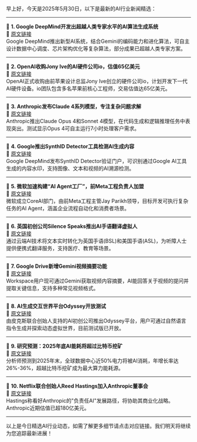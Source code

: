 早上好，今天是2025年5月30日，以下是最新的AI行业新闻精选：

---

📌 **1. Google DeepMind开发出超越人类专家水平的AI算法生成系统**  
🔗 [原文链接](https://www.wired.com/story/google-deepminds-ai-agent-dreams-up-algorithms-beyond-human-expertise/)  
Google DeepMind推出新型AI系统，结合Gemini的编码能力和进化算法，可自主设计数据中心调度、芯片架构优化等复杂算法，部分成果已超越人类专家方案。

---

📌 **2. OpenAI收购Jony Ive的AI硬件公司io，估值65亿美元**  
🔗 [原文链接](https://www.theverge.com/news/671838/openai-jony-ive-ai-hardware-apple)  
OpenAI正式收购由前苹果设计总监Jony Ive创立的硬件公司io，计划开发下一代AI硬件设备。io团队包含多名苹果前核心工程师，交易估值达65亿美元。

---

📌 **3. Anthropic发布Claude 4系列模型，专注复杂问题求解**  
🔗 [原文链接](https://www.theverge.com/news/672705/anthropic-claude-4-ai-ous-sonnet-availability)  
Anthropic推出Claude Opus 4和Sonnet 4模型，在代码生成和逻辑推理任务中表现突出。测试显示Opus 4可自主运行7小时处理客户需求。

---

📌 **4. Google推出SynthID Detector工具检测AI生成内容**  
🔗 [原文链接](https://www.theverge.com/news/672013/google-synthid-detector-ai-generated-content-watermark-i-o-2025)  
Google DeepMind发布SynthID Detector验证门户，可识别通过Google AI工具生成的内容水印，支持图像、文本和视频的AI溯源检测。

---

📌 **5. 微软加速构建“AI Agent工厂”，前Meta工程负责人加盟**  
🔗 [原文链接](https://www.theverge.com/notepad-microsoft-newsletter/672598/microsoft-ai-agent-factory-jay-parikh-interview)  
微软成立CoreAI部门，由前Meta工程主管Jay Parikh领导，目标开发可执行复杂任务的AI Agent，涵盖企业流程自动化和消费者场景。

---

📌 **6. 英国初创公司Silence Speaks推出AI手语翻译虚拟人**  
🔗 [原文链接](https://www.wired.com/story/silence-speaks-deaf-ai-signing/)  
通过云端AI技术将文本实时转化为英国手语(BSL)和美国手语(ASL)，为听障人士提供便携式翻译服务，支持医疗、教育等场景。

---

📌 **7. Google Drive新增Gemini视频摘要功能**  
🔗 [原文链接](https://www.theverge.com/news/676245/google-drive-gemini-video-summary-feature)  
Workspace用户现可通过Gemini获取视频内容摘要，AI能回答关于视频的提问并提取关键信息，支持多种常见视频格式。

---

📌 **8. AI生成交互世界平台Odyssey开放测试**  
🔗 [原文链接](https://www.theverge.com/ai-artificial-intelligence/675395/odyssey-ai-generated-interactive-video-holodeck)  
由皮克斯联合创始人支持的AI初创公司推出Odyssey平台，用户可通过自然语言指令生成并探索动态虚拟世界，目前测试版已开放。

---

📌 **9. 研究预测：2025年底AI能耗将超过比特币挖矿**  
🔗 [原文链接](https://www.theverge.com/climate-change/676528/ai-data-center-energy-forecast-bitcoin-mining)  
分析师预测到2025年末，全球数据中心近50%电力将被AI消耗，年增长率达26%-36%，超越比特币挖矿成为最大算力能耗源。

---

📌 **10. Netflix联合创始人Reed Hastings加入Anthropic董事会**  
🔗 [原文链接](https://www.theverge.com/news/675750/netflix-co-founder-reed-hastings-anthropic-board-of-directors)  
Hastings称看好Anthropic的"负责任AI"发展路径，将协助其商业化战略。Anthropic近期估值已超180亿美元。

---

以上是今日精选AI行业动态，如需了解更多细节请点击对应链接。我们明天将继续为您追踪最新进展！
